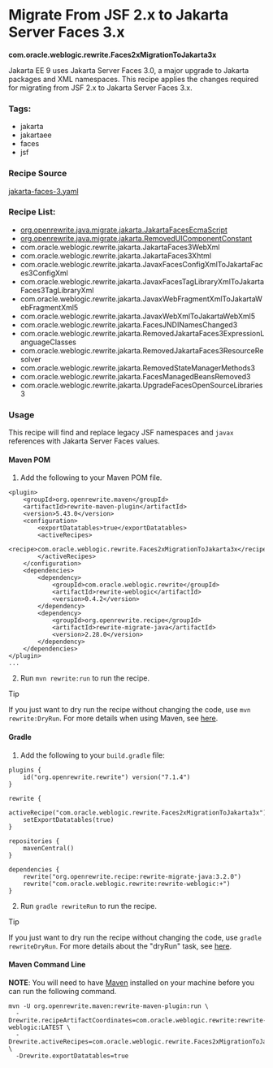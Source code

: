 # Migrate From JSF 2.x to Jakarta Server Faces 3.x
**com.oracle.weblogic.rewrite.Faces2xMigrationToJakarta3x**

Jakarta EE 9 uses Jakarta Server Faces 3.0, a major upgrade to Jakarta packages and XML namespaces. This recipe applies the changes required for migrating from JSF 2.x to Jakarta Server Faces 3.x.

### Tags:
- jakarta
- jakartaee
- faces
- jsf

### Recipe Source

[jakarta-faces-3.yaml](https://github.com/oracle/rewrite-recipes/blob/main/rewrite-weblogic/src/main/resources/META-INF/rewrite/jakarta-faces-3.yaml)

### Recipe List:

- [org.openrewrite.java.migrate.jakarta.JakartaFacesEcmaScript](https://docs.openrewrite.org/recipes/java/migrate/jakarta/jakartafacesecmascript)
- [org.openrewrite.java.migrate.jakarta.RemovedUIComponentConstant](https://docs.openrewrite.org/recipes/java/migrate/jakarta/removeduicomponentconstant)
- com.oracle.weblogic.rewrite.jakarta.JakartaFaces3WebXml
- com.oracle.weblogic.rewrite.jakarta.JakartaFaces3Xhtml
- com.oracle.weblogic.rewrite.jakarta.JavaxFacesConfigXmlToJakartaFaces3ConfigXml
- com.oracle.weblogic.rewrite.jakarta.JavaxFacesTagLibraryXmlToJakartaFaces3TagLibraryXml
- com.oracle.weblogic.rewrite.jakarta.JavaxWebFragmentXmlToJakartaWebFragmentXml5
- com.oracle.weblogic.rewrite.jakarta.JavaxWebXmlToJakartaWebXml5
- com.oracle.weblogic.rewrite.jakarta.FacesJNDINamesChanged3
- com.oracle.weblogic.rewrite.jakarta.RemovedJakartaFaces3ExpressionLanguageClasses
- com.oracle.weblogic.rewrite.jakarta.RemovedJakartaFaces3ResourceResolver
- com.oracle.weblogic.rewrite.jakarta.RemovedStateManagerMethods3
- com.oracle.weblogic.rewrite.jakarta.FacesManagedBeansRemoved3
- com.oracle.weblogic.rewrite.jakarta.UpgradeFacesOpenSourceLibraries3

### Usage

This recipe will find and replace legacy JSF namespaces and `javax` references with Jakarta Server Faces values.

#### Maven POM

1. Add the following to your Maven POM file.
```
<plugin>
    <groupId>org.openrewrite.maven</groupId>
    <artifactId>rewrite-maven-plugin</artifactId>
    <version>5.43.0</version>
    <configuration>
        <exportDatatables>true</exportDatatables>
        <activeRecipes>
            <recipe>com.oracle.weblogic.rewrite.Faces2xMigrationToJakarta3x</recipe>
        </activeRecipes>
    </configuration>
    <dependencies>
        <dependency>
            <groupId>com.oracle.weblogic.rewrite</groupId>
            <artifactId>rewrite-weblogic</artifactId>
            <version>0.4.2</version>
        </dependency>
        <dependency>
            <groupId>org.openrewrite.recipe</groupId>
            <artifactId>rewrite-migrate-java</artifactId>
            <version>2.28.0</version>
        </dependency>
    </dependencies>
</plugin>
...
```
2. Run `mvn rewrite:run` to run the recipe.

> [!TIP]  
> If you just want to dry run the recipe without changing the code, use `mvn rewrite:DryRun`. For more details when using Maven, see [here](https://docs.openrewrite.org/reference/rewrite-maven-plugin).

#### Gradle

1. Add the following to your `build.gradle` file:

```
plugins {
    id("org.openrewrite.rewrite") version("7.1.4")
}

rewrite {
    activeRecipe("com.oracle.weblogic.rewrite.Faces2xMigrationToJakarta3x")
    setExportDatatables(true)
}

repositories {
    mavenCentral()
}

dependencies {
    rewrite("org.openrewrite.recipe:rewrite-migrate-java:3.2.0")
    rewrite("com.oracle.weblogic.rewrite:rewrite-weblogic:+")
}
```
2. Run `gradle rewriteRun` to run the recipe.

> [!TIP]  
> If you just want to dry run the recipe without changing the code, use `gradle rewriteDryRun`. For more details about the "dryRun" task, see [here](https://docs.openrewrite.org/reference/gradle-plugin-configuration#the-dryrun-task).

#### Maven Command Line

**NOTE**: You will need to have [Maven](https://maven.apache.org/download.cgi) installed on your machine before you can run the following command.

```
mvn -U org.openrewrite.maven:rewrite-maven-plugin:run \
  -Drewrite.recipeArtifactCoordinates=com.oracle.weblogic.rewrite:rewrite-weblogic:LATEST \
  -Drewrite.activeRecipes=com.oracle.weblogic.rewrite.Faces2xMigrationToJakarta3x \
  -Drewrite.exportDatatables=true
  ```
